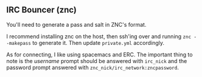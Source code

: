 ## IRC Bouncer (znc)

You'll need to generate a pass and salt in ZNC's format.

I recommend installing znc on the host, then ssh'ing over
and running `znc --makepass` to generate it. Then update
`private.yml` accordingly.

As for connecting, I like using spacemacs and ERC.
The important thing to note is the _username_ prompt
should be answered with `irc_nick` and the password
prompt answered with `znc_nick/irc_network:zncpassword`.
